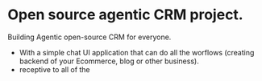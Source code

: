 # Open source agentic CRM project.

Building Agentic open-source CRM for everyone.
-  With a simple chat UI application that can do all the worflows (creating backend of your Ecommerce, blog or other business).
- receptive to all of the 



